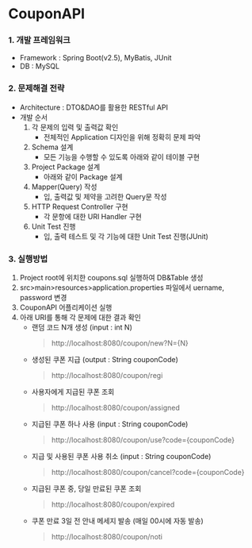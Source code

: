 # CouponAPI

### 1. 개발 프레임워크
   - Framework : Spring Boot(v2.5), MyBatis, JUnit
   - DB : MySQL
### 2. 문제해결 전략
   - Architecture : DTO&DAO를 활용한 RESTful API
   - 개발 순서
        1. 각 문제의 입력 및 출력값 확인
            * 전체적인 Application 디자인을 위해 정확히 문제 파악
        2. Schema 설계
            * 모든 기능을 수행할 수 있도록 아래와 같이 테이블 구현
        3. Project Package 설계
            * 아래와 같이 Package 설계
        4. Mapper(Query) 작성
            * 입, 출력값 및 제약을 고려한 Query문 작성
        5. HTTP Request Controller 구현
            * 각 문항에 대한 URI Handler 구현
        6. Unit Test 진행
            * 입, 출력 테스트 및 각 기능에 대한 Unit Test 진행(JUnit)
   
### 3. 실행방법
   1. Project root에 위치한 coupons.sql 실행하여 DB&Table 생성
   2. src>main>resources>application.properties 파일에서 uername, password 변경
   3. CouponAPI 어플리케이션 실행
   4. 아래 URI를 통해 각 문제에 대한 결과 확인  
        * 랜덤 코드 N개 생성 (input : int N)  
            > http://localhost:8080/coupon/new?N={N}
        * 생성된 쿠폰 지급 (output : String couponCode)  
            > http://localhost:8080/coupon/regi
        * 사용자에게 지급된 쿠폰 조회  
            > http://localhost:8080/coupon/assigned
        * 지급된 쿠폰 하나 사용 (input : String couponCode)  
            > http://localhost:8080/coupon/use?code={couponCode}
        * 지급 및 사용된 쿠폰 사용 취소 (input : String couponCode)  
            > http://localhost:8080/coupon/cancel?code={couponCode}
        * 지급된 쿠폰 중, 당일 만료된 쿠폰 조회  
            > http://localhost:8080/coupon/expired
        * 쿠폰 만료 3일 전 안내 메세지 발송 (매일 00시에 자동 발송)  
            > http://localhost:8080/coupon/noti
